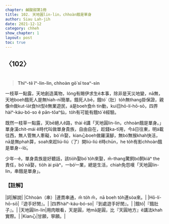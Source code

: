```yaml
---
chapter: 鹹酸甜第1冊
title: 102. 天地圓lin-lin，chhoàn餓是單身
author: Siau Lah-jih
date: 2021-12-12
category: chheh
show_chapter: 1
layout: post
toc: true
---
```

  
## 〈102〉
# 
>**Thiⁿ-tē îⁿ-lin-lin, chhoàn gō͘ sī toaⁿ-sin**
 
一枝草一點露，天地創造萬物，lóng有賜伊求生ê本事，除非是天災地變，nā無，天地boeh餓死人是無hiah-nī簡單。餓死人bē，餓tó͘（肚）to̍h無thang掛保證，親像m̄做kut-la̍t食hit型ê無業遊民，á是boeh食m̄ tín動，kui日hō-lí-hō-sō，四界hàiⁿ-káu-bó-so ê pān-tōaⁿ仙，to̍h有可能有餓tó͘ ê經驗。

既然一枝草一點露，天bē絕人ê路，thài ē講「天地圓lin-lin，chhoàn餓是單身。」單身漢chit-mái ê時代叫做單身貴族，自由自在，趁錢ka-tī用，今á日往東，明á載往西，無人管無人牽礙，bó͘ m̄娶，kian心boeh做羅漢腳，無bó͘無猴khah快活，nā是無phah算，soah來趁liú-liú（了）開liú-liú ê時chūn，he to̍h有影chhoàn餓是單身--lò͘。

少年--ê，單身貴族是好聽話，該tio̍h娶bó͘ to̍h來娶，m̄-thang驚飼bó͘飼kiáⁿ the責任，bó͘ nā娶，tio̍h ài piàⁿ，一bó͘一業，總是生活，chiah免怨嘆「天地圓lin-lin，串餓是單身」。

### 【註解】

|詞|解說|
|Chhoàn（串）|連貫串通，m̄ to̍h m̄，nā boeh to̍h連sòa來。|
|Hō-lí-hō-sō|『遊手好閒』。|
|四界hàiⁿ-káu-bó-so|『到處遊手好閒』。|
|餓tó͘|『餓肚子』。|
|天地圓lin-lin|用肉眼看，天是圓，地mā是圓，比『天圓地方』ê講法khah實際。|
|Kian心|甘願，寧願。|
